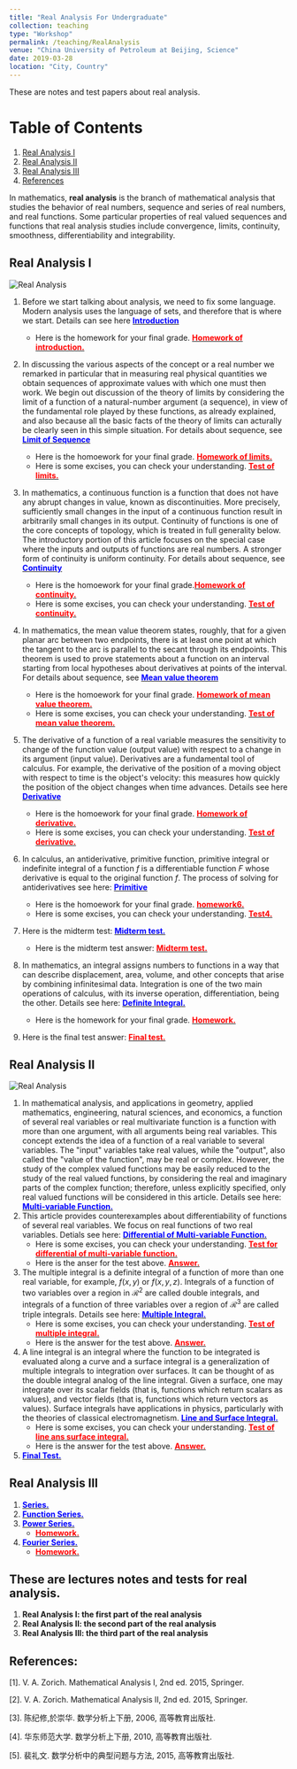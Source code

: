 ```yaml
---
title: "Real Analysis For Undergraduate"
collection: teaching
type: "Workshop"
permalink: /teaching/RealAnalysis
venue: "China University of Petroleum at Beijing, Science"
date: 2019-03-28
location: "City, Country"
---
```

These are notes and test papers about real analysis.

# Table of Contents
1. [Real Analysis I](#analysis1)
2. [Real Analysis II](#analysis2)
3. [Real Analysis III](#analysis3)
4. [References](#references)


In mathematics, **real analysis** is the branch of mathematical analysis that studies 
the behavior of real numbers, sequence and series of real numbers, and real functions.
Some particular properties of real valued sequences and functions that real analysis 
studies include convergence, limits, continuity, smoothness, differentiability and 
integrability.

<a name="analysis1"></a>
## Real Analysis I
![Real Analysis](/images/analysis1.png)

1. Before we start talking about analysis, we need to fix some language. Modern analysis uses the language of sets, and therefore that is where we start. Details can see here [<span style="color:blue">**Introduction**</span>](http://wuguoning.github.io/files/analysis/introduction.pdf)
   - Here is the homework for your final grade. [<span style="color:red">**Homework of introduction.**</span>](http://wuguoning.github.io/files/analysis/homework1.pdf)
2. In discussing the various aspects of the concept or a real number we remarked in particular that in measuring real physical quantities we obtain sequences of approximate values with which one must then work. We begin out discussion of the theory of limits by considering the limit of a function of a natural-number argument (a sequence), in view of the fundamental role played by these functions, as already explained, and also because all the basic facts of the theory of limits can acturally be clearly seen in this simple situation. For details about sequence, see [<span style="color:blue">**Limit of Sequence**</span>](http://wuguoning.github.io/files/analysis/limits.pdf)
   - Here is the homoework for your final grade.  [<span style="color:red">**Homework of limits.**</span>](http://wuguoning.github.io/files/analysis/homework2.pdf)
   - Here is some excises, you can check your understanding. [<span style="color:red">**Test of limits.**</span>](http://wuguoning.github.io/files/analysis/test1.pdf)
3. In mathematics, a continuous function is a function that does not have any abrupt changes in value, known as discontinuities. More precisely, sufficiently small changes in the input of a continuous function result in arbitrarily small changes in its output. Continuity of functions is one of the core concepts of topology, which is treated in full generality below. The introductory portion of this article focuses on the special case where the inputs and outputs of functions are real numbers. A stronger form of continuity is uniform continuity. For details about sequence, see [<span style="color:blue">**Continuity**</span>](http://wuguoning.github.io/files/analysis/continuity.pdf)
   - Here is the homoework for your final grade.[<span style="color:red">**Homework of continuity.**</span>](http://wuguoning.github.io/files/analysis/homework3.pdf)
   - Here is some excises, you can check your understanding. [<span style="color:red">**Test of continuity.**</span>](http://wuguoning.github.io/files/analysis/test2.pdf)
4. In mathematics, the mean value theorem states, roughly, that for a given planar arc between two endpoints, there is at least one point at which the tangent to the arc is parallel to the secant through its endpoints. This theorem is used to prove statements about a function on an interval starting from local hypotheses about derivatives at points of the interval. For details about sequence, see [<span style="color:blue">**Mean value theorem**</span>](http://wuguoning.github.io/files/analysis/meanvalue.pdf)
   - Here is the homoework for your final grade. [<span style="color:red">**Homework of mean value theorem.**</span>](http://wuguoning.github.io/files/analysis/homework4.pdf)
   - Here is some excises, you can check your understanding. [<span style="color:red">**Test of mean value theorem.**</span>](http://wuguoning.github.io/files/analysis/test3.pdf)
5. The derivative of a function of a real variable measures the sensitivity to change of the function value (output value) with respect to a change in its argument (input value). Derivatives are a fundamental tool of calculus. For example, the derivative of the position of a moving object with respect to time is the object's velocity: this measures how quickly the position of the object changes when time advances. Details see here [<span style="color:blue">**Derivative**</span>](http://wuguoning.github.io/files/analysis/derivative.pdf)
   - Here is the homoework for your final grade. [<span style="color:red">**Homework of derivative.**</span>](http://wuguoning.github.io/files/analysis/homework5.pdf)
   - Here is some excises, you can check your understanding. [<span style="color:red">**Test of derivative.**</span>](http://wuguoning.github.io/files/analysis/test4.pdf)
6. In calculus, an antiderivative, primitive function, primitive integral or indefinite integral of a function $f$ is a differentiable function $F$ whose derivative is equal to the original function $f$. The process of solving for antiderivatives see here: [<span style="color:blue">**Primitive**</span>](http://wuguoning.github.io/files/analysis/primitive.pdf)
   -  Here is the homoework for your final grade. [<span style="color:red">**homework6.**</span>](http://wuguoning.github.io/files/analysis/primitive_homework.pdf) 
   - Here is some excises, you can check your understanding. [<span style="color:red">**Test4.**</span>](http://wuguoning.github.io/files/analysis/test4.pdf)
7. Here is the midterm test: [<span style="color:blue">**Midterm test.**</span>](http://wuguoning.github.io/files/analysis/midtermtest18-19-1.pdf)
   - Here is the midterm test answer: [<span style="color:red">**Midterm test.**</span>](http://wuguoning.github.io/files/analysis/17-18-1-real-analysis-mid-term-test.pdf)
8. In mathematics, an integral assigns numbers to functions in a way that can describe displacement, area, volume, and other concepts that arise by combining infinitesimal data. Integration is one of the two main operations of calculus, with its inverse operation, differentiation, being the other. Details see here: [<span style="color:blue">**Definite Integral.**</span>](http://wuguoning.github.io/files/analysis/integral.pdf)
   - Here is the homework for your final grade. [<span style="color:red">**Homework.**</span>](http://wuguoning.github.io/files/analysis/integral_homework.pdf)

9. Here is the final test answer: [<span style="color:red">**Final test.**</span>](http://wuguoning.github.io/files/analysis/17-18-1_real_analysis_final_test.pdf)

<div style="page-break-after: always"></div>

<a name="analysis2"></a>
## Real Analysis II
![Real Analysis](/images/analysis2.png)

1. In mathematical analysis, and applications in geometry, applied mathematics, engineering, natural sciences, and economics, a function of several real variables or real multivariate function is a function with more than one argument, with all arguments being real variables. This concept extends the idea of a function of a real variable to several variables. The "input" variables take real values, while the "output", also called the "value of the function", may be real or complex. However, the study of the complex valued functions may be easily reduced to the study of the real valued functions, by considering the real and imaginary parts of the complex function; therefore, unless explicitly specified, only real valued functions will be considered in this article. Details see here: [<span style="color:blue">**Multi-variable Function.**</span>](http://wuguoning.github.io/files/analysis/mul_var_fun.pdf)
2. This article provides counterexamples about differentiability of functions of several real variables. We focus on real functions of two real variables. Detials see here: [<span style="color:blue">**Differential of Multi-variable Function.**</span>](http://wuguoning.github.io/files/analysis/diff_multi_var.pdf)
    - Here is some excises, you can check your understanding.  [<span style="color:red">**Test for differential of multi-variable function.**</span>](http://wuguoning.github.io/files/analysis/test6.pdf)
    - Here is the anser for the test above. [<span style="color:red">**Answer.**</span>](http://wuguoning.github.io/files/analysis/mulvar_diff_test_ans.pdf)
3. The multiple integral is a definite integral of a function of more than one real variable, for example, $f(x,y)$ or $f(x, y, z)$. Integrals of a function of two variables over a region in $\mathcal{R}^2$ are called double integrals, and integrals of a function of three variables over a region of $\mathcal{R}^3$ are called triple integrals. Details see here: [<span style="color:blue">**Multiple Integral.**</span>](http://wuguoning.github.io/files/analysis/mul_int.pdf)
    - Here is some excises, you can check your understanding.  [<span style="color:red">**Test of multiple integral.**</span>](http://wuguoning.github.io/files/analysis/mul_int_test.pdf)
    - Here is the answer for the test above. [<span style="color:red">**Answer.**</span>](http://wuguoning.github.io/files/analysis/mulvar_int_test_ans.pdf)
4. A line integral is an integral where the function to be integrated is evaluated along a curve and a surface integral is a generalization of multiple integrals to integration over surfaces. It can be thought of as the double integral analog of the line integral. Given a surface, one may integrate over its scalar fields (that is, functions which return scalars as values), and vector fields (that is, functions which return vectors as values). Surface integrals have applications in physics, particularly with the theories of classical electromagnetism. [<span style="color:blue">**Line and Surface Integral.**</span>](http://wuguoning.github.io/analysis/files/line_and_surface.pdf)
     - Here is some excises, you can check your understanding.  [<span style="color:red">**Test of line ans surface integral.**</span>](http://wuguoning.github.io/files/analysis/line_surface_int_test.pdf)
    - Here is the answer for the test above. [<span style="color:red">**Answer.**</span>](http://wuguoning.github.io/files/analysis/lineSurface_test_ans.pdf)
5. [<span style="color:blue">**Final Test.**</span>](http://wuguoning.github.io/files/analysis/2018-2019-2-final-test-and-ans.pdf)

<a name="analysis3"></a>
## Real Analysis III
1. [<span style="color:blue">**Series.**</span>](http://wuguoning.github.io/files/analysis/series.pdf)
2. [<span style="color:blue">**Function Series.**</span>](http://wuguoning.github.io/files/analysis/function_series.pdf)
3. [<span style="color:blue">**Power Series.**</span>](http://wuguoning.github.io/files/analysis/powerSeries.pdf)
    * [<span style="color:red">**Homework.**</span>](http://wuguoning.github.io/files/analysis/homework_power_series.pdf)
4. [<span style="color:blue">**Fourier Series.**</span>](http://wuguoning.github.io/files/analysis/fourierSeries.pdf)
    * [<span style="color:red">**Homework.**</span>](http://wuguoning.github.io/files/analysis/homework_fourier_series.pdf)


## These are lectures notes and tests for real analysis.
  1. **Real Analysis I: the first part of the real analysis**
  2. **Real Analysis II: the second part of the real analysis**
  3. **Real Analysis III: the third part of the real analysis**


<a name="analysis3"></a>
## References:
  [1]. V. A. Zorich. Mathematical Analysis I, 2nd ed. 2015, Springer.

  [2]. V. A. Zorich. Mathematical Analysis II, 2nd ed. 2015, Springer.

  [3]. 陈纪修,於崇华. 数学分析上下册, 2006, 高等教育出版社.

  [4]. 华东师范大学. 数学分析上下册, 2010, 高等教育出版社.

  [5]. 裴礼文. 数学分析中的典型问题与方法, 2015, 高等教育出版社.
